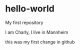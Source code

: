 # hello-world
My first repository

I am Charly, I live in Mannheim

this was my first change in github
